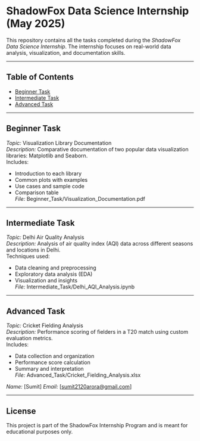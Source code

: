 # ShadowFox Data Science Internship (May 2025)

This repository contains all the tasks completed during the *ShadowFox Data Science Internship*. The internship focuses on real-world data analysis, visualization, and documentation skills.

---

## Table of Contents

- [Beginner Task](#beginner-task)
- [Intermediate Task](#intermediate-task)
- [Advanced Task](#advanced-task)

---

## Beginner Task

*Topic:* Visualization Library Documentation  
*Description:* Comparative documentation of two popular data visualization libraries: Matplotlib and Seaborn.  
Includes:
- Introduction to each library
- Common plots with examples
- Use cases and sample code
- Comparison table  
*File:* Beginner_Task/Visualization_Documentation.pdf

---

## Intermediate Task

*Topic:* Delhi Air Quality Analysis  
*Description:* Analysis of air quality index (AQI) data across different seasons and locations in Delhi.  
Techniques used:
- Data cleaning and preprocessing
- Exploratory data analysis (EDA)
- Visualization and insights  
*File:* Intermediate_Task/Delhi_AQI_Analysis.ipynb

---

## Advanced Task

*Topic:* Cricket Fielding Analysis  
*Description:* Performance scoring of fielders in a T20 match using custom evaluation metrics.  
Includes:
- Data collection and organization
- Performance score calculation
- Summary and interpretation  
*File:* Advanced_Task/Cricket_Fielding_Analysis.xlsx



*Name:* [Sumit] 
*Email:* [sumit2120arora@gmail.com]  

---

## License

This project is part of the ShadowFox Internship Program and is meant for educational purposes only.
